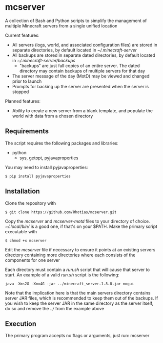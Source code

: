 # mcserver
A collection of Bash and Python scripts to simplify the management of multiple Minecraft servers from a single unified location

Current features:
* All servers (logs, world, and associated configuration files) are stored in separate directories, by default located in *~/.minecraft-server*
* All backups are stored in separate dated directories, by default located in *~/.minecraft-server/backups*
  * "backups" are just full copies of an entire server. The dated directory may contain backups of multiple servers for that day
* The server message of the day (MotD) may be viewed and changed prior to launch
* Prompts for backing up the server are presented when the server is stopped

Planned features:
* Ability to create a new server from a blank template, and populate the world with data from a chosen directory

## Requirements
The script requires the following packages and libraries:
* python
  * sys, getopt, pyjavaproperties

You may need to install pyjavaproperties:

    $ pip install pyjavaproperties

## Installation
Clone the repository with

    $ git clone https://github.com/Rhotias/mcserver.git

Copy the *mcserver* and *mcserver-motd* files to your directory of choice. *~/.local/bin/* is a good one, if that's on your $PATH. Make the primary script executable with

    $ chmod +x mcserver

Edit the *mcserver* file if necessary to ensure it points at an existing servers directory containing more directories where each consists of the components for one server

Each directory must contain a *run.sh* script that will cause that server to start. An example of a valid *run.sh* script is the following:

    java -Xms2G -Xmx4G -jar ../minecraft_server.1.8.8.jar nogui

Note that the implication here is that the main servers directory contains server JAR files, which is recommended to keep them out of the backups. If you wish to keep the server JAR in the same directory as the server itself, do so and remove the *../* from the example above

## Execution
The primary program accepts no flags or arguments, just run:
    mcserver